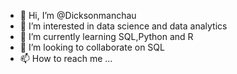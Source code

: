 - 👋 Hi, I’m @Dicksonmanchau
- 👀 I’m interested in data science and data analytics
- 🌱 I’m currently learning SQL,Python and R
- 💞️ I’m looking to collaborate on SQL
- 📫 How to reach me ...

<!---
Dicksonmanchau/Dicksonmanchau is a ✨ special ✨ repository because its `README.md` (this file) appears on your GitHub profile.
You can click the Preview link to take a look at your changes.
--->
